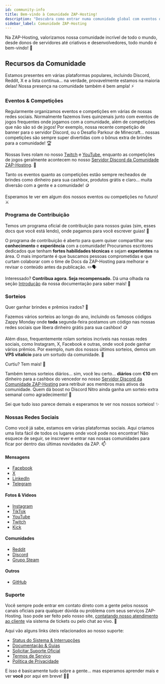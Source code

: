 ```yaml
---
id: community-info
title: Bem-vindo à Comunidade ZAP-Hosting!
description: "Descubra como entrar numa comunidade global com eventos divertidos, competições e oportunidades para compartilhar conhecimento e ganhar prêmios → Saiba mais agora"
sidebar_label: Comunidade ZAP-Hosting
---
```


Na ZAP-Hosting, valorizamos nossa comunidade incrível de todo o mundo, desde donos de servidores até criativos e desenvolvedores, todo mundo é bem-vindo! 👋

## Recursos da Comunidade

Estamos presentes em várias plataformas populares, incluindo Discord, Reddit, X e a lista continua... na verdade, provavelmente estamos na maioria delas! Nossa presença na comunidade também é bem ampla! ⚡

### Eventos & Competições

Regularmente organizamos eventos e competições em várias de nossas redes sociais. Normalmente fazemos lives quinzenais junto com eventos de jogos frequentes onde jogamos com a comunidade, além de competições que não são só de jogos! Por exemplo, nossa recente competição de banner para o servidor Discord, ou o Desafio Parkour de Minecraft... nossas competições são sempre super divertidas com o bônus extra de brindes para a comunidade! 🏆

Nossas lives rolam no nosso [Twitch](https://twitch.tv/zaphosting) e [YouTube](https://youtube.com/zaphosting), enquanto as competições de jogos geralmente acontecem no nosso [Servidor Discord da Comunidade ZAP-Hosting](https://discord.gg/invite/zaphosting). 🎥

Tanto os eventos quanto as competições estão sempre recheados de brindes como dinheiro para sua cashbox, produtos grátis e claro... muita diversão com a gente e a comunidade! 🪙

Esperamos te ver em algum dos nossos eventos ou competições no futuro! ⚔️

### Programa de Contribuição

Temos um programa oficial de contribuição para nossos guias (sim, esses docs que você está lendo), onde pagamos para você escrever guias! 📰

O programa de contribuição é aberto para quem quiser compartilhar seu **conhecimento** e **experiência** com a comunidade! Procuramos escritores dedicados que tenham **fortes habilidades técnicas** e sejam **experientes** na área. O mais importante é que buscamos pessoas comprometidas e que curtam colaborar com o time de Docs da ZAP-Hosting para melhorar e revisar o conteúdo antes da publicação. ✏️🗣️

Interessado? **Contribua agora. Seja recompensado.** Dá uma olhada na seção [Introdução](contribution-introduction.md) da nossa documentação para saber mais! 🚀

### Sorteios

Quer ganhar brindes e prêmios irados? 🎁

Fazemos vários sorteios ao longo do ano, incluindo os famosos códigos Zappy Monday onde **toda** segunda-feira postamos um código nas nossas redes sociais que libera dinheiro grátis para sua cashbox! 🪙

Além disso, frequentemente rolam sorteios incríveis nas nossas redes sociais, como Instagram, X, Facebook e outras, onde você pode ganhar vários prêmios. Por exemplo, num dos nossos últimos sorteios, demos um **VPS vitalício** para um sortudo da comunidade. 💪

Curtiu? Tem mais! 🎉

Também temos sorteios diários... sim, você leu certo... **diários** com **€10** em dinheiro para a cashbox do vencedor no nosso [Servidor Discord da Comunidade ZAP-Hosting](https://discord.gg/invite/zaphosting) para retribuir aos membros mais ativos da comunidade. Quem dá boost no Discord Nitro ainda ganha um sorteio extra semanal como agradecimento! 🫢

Sei que tudo isso parece demais e esperamos te ver nos nossos sorteios! ✨

### Nossas Redes Sociais

Como você já sabe, estamos em várias plataformas sociais. Aqui criamos uma lista fácil de todos os lugares onde você pode nos encontrar! Não esquece de seguir, se inscrever e entrar nas nossas comunidades para ficar por dentro das últimas novidades da ZAP. 📫

#### Mensagens
- [Facebook](https://facebook.com/zaphosting)
- [X](https://x.com/zaphosting)
- [LinkedIn](https://linkedin.com/company/zaphosting)
- [Telegram](https://t.me/zap_hosting)

#### Fotos & Vídeos
- [Instagram](https://instagram.com/zaphosting)
- [TikTok](https://www.tiktok.com/@zaphosting)
- [YouTube](https://youtube.com/zaphosting)
- [Twitch](https://twitch.tv/zaphosting)
- [Kick](https://kick.com/zaphosting)

#### Comunidades
- [Reddit](https://reddit.com/r/zaphosting)
- [Discord](https://discord.gg/zaphosting)
- [Grupo Steam](https://steamcommunity.com/groups/zaphosting)

#### Outros
- [GitHub](https://github.com/zaphosting)

### Suporte
Você sempre pode entrar em contato direto com a gente pelos nossos canais oficiais para qualquer dúvida ou problema com seus serviços ZAP-Hosting. Isso pode ser feito pelo nosso site, [contatando nosso atendimento ao cliente](https://zap-hosting.com/en/customer/support/) via sistema de tickets ou pelo chat ao vivo. 👥

Aqui vão alguns links úteis relacionados ao nosso suporte:
- [Status do Sistema & Interrupções](https://zap-hosting.com/status)
- [Documentação & Guias](https://zap-hosting.com/guides/)
- [Solicitar Suporte Oficial](https://zap-hosting.com/en/customer/support/)
- [Termos de Serviço](https://zap-hosting.com/en/terms/)
- [Política de Privacidade](https://zap-hosting.com/en/privacy-policy/)

E isso é basicamente tudo sobre a gente... mas esperamos aprender mais e ver **você** por aqui em breve! 🙋‍♂️